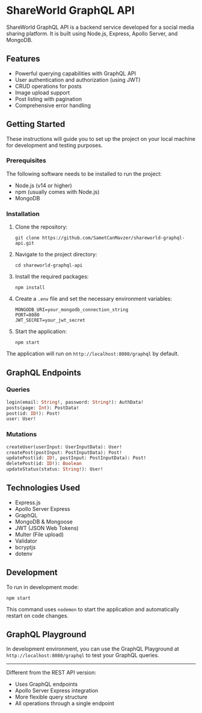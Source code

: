 # ShareWorld GraphQL API

ShareWorld GraphQL API is a backend service developed for a social media sharing platform. It is built using Node.js, Express, Apollo Server, and MongoDB.

## Features

- Powerful querying capabilities with GraphQL API
- User authentication and authorization (using JWT)
- CRUD operations for posts
- Image upload support
- Post listing with pagination
- Comprehensive error handling

## Getting Started

These instructions will guide you to set up the project on your local machine for development and testing purposes.

### Prerequisites

The following software needs to be installed to run the project:

- Node.js (v14 or higher)
- npm (usually comes with Node.js)
- MongoDB

### Installation

1. Clone the repository:
   ```
   git clone https://github.com/SametCanMavzer/shareworld-graphql-api.git
   ```

2. Navigate to the project directory:
   ```
   cd shareworld-graphql-api
   ```

3. Install the required packages:
   ```
   npm install
   ```

4. Create a `.env` file and set the necessary environment variables:
   ```
   MONGODB_URI=your_mongodb_connection_string
   PORT=8080
   JWT_SECRET=your_jwt_secret
   ```

5. Start the application:
   ```
   npm start
   ```

The application will run on `http://localhost:8080/graphql` by default.

## GraphQL Endpoints

### Queries
```graphql
login(email: String!, password: String!): AuthData!
posts(page: Int): PostData!
post(id: ID!): Post!
user: User!
```

### Mutations
```graphql
createUser(userInput: UserInputData): User!
createPost(postInput: PostInputData): Post!
updatePost(id: ID!, postInput: PostInputData): Post!
deletePost(id: ID!): Boolean
updateStatus(status: String!): User!
```

## Technologies Used

- Express.js
- Apollo Server Express
- GraphQL
- MongoDB & Mongoose
- JWT (JSON Web Tokens)
- Multer (File upload)
- Validator
- bcryptjs
- dotenv

## Development

To run in development mode:
```
npm start
```

This command uses `nodemon` to start the application and automatically restart on code changes.

## GraphQL Playground

In development environment, you can use the GraphQL Playground at `http://localhost:8080/graphql` to test your GraphQL queries.

---

Different from the REST API version:
- Uses GraphQL endpoints
- Apollo Server Express integration
- More flexible query structure
- All operations through a single endpoint
